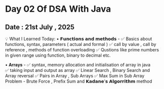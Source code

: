 # Day 02 Of DSA With Java 

## Date : 21st July , 2025 


💡 What I Learned Today:
   • 𝗙𝘂𝗻𝗰𝘁𝗶𝗼𝗻𝘀 𝗮𝗻𝗱 𝗺𝗲𝘁𝗵𝗼𝗱𝘀 - 
    ✅ Basics about functions, syntax, parameters ( actual and formal ) 
    ✅ call by value , call by reference , methods of function overloading 
    ✅ Qustions like prime numbers in given range using function, binary to decimal etc.

   • 𝐀𝐫𝐫𝐚𝐲𝐬 - 
    ✅ syntax, memory allocation and initialisation of array in java  
    ✅ taking input and output as array
    ✅ Linear Search , Binary Search and Array reversal
    ✅ Pairs in Array , Sub Arrays 
    ✅ Max Sum in Sub Array Problem - Brute Force , Prefix Sum and 𝗞𝗮𝗱𝗮𝗻𝗲'𝘀 𝗔𝗹𝗴𝗼𝗿𝗿𝗶𝘁𝗵𝗺 method 

